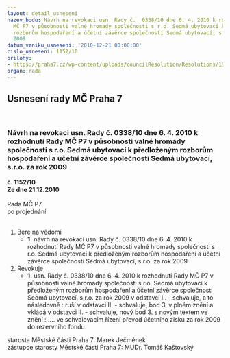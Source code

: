 ```yaml
---
layout: detail_usneseni
nazev_bodu: Návrh na revokaci usn. Rady č.  0338/10 dne 6. 4. 2010 k rozhodnutí Rady
  MČ P7 v působnosti valné hromady společnosti s r.o. Sedmá ubytovací k předloženým
  rozborům hospodaření a účetní závěrce společnosti Sedmá ubytovací, s.r.o. za rok
  2009
datum_vzniku_usneseni: '2010-12-21 00:00:00'
cislo_usneseni: 1152/10
prilohy:
- https://praha7.cz/wp-content/uploads/councilResolution/Resolutions/19761/68-10-0338r.doc
organ: rada
---
```

<div id="ucUsn_pList" class="usn">
	<span><h2>Usnesení rady MČ Praha 7 </h2>
<br></span><div class="standBody">
<span><h3>Návrh na revokaci usn. Rady č.  0338/10 dne 6. 4. 2010 k rozhodnutí Rady MČ P7 v působnosti valné hromady společnosti s r.o. Sedmá ubytovací k předloženým rozborům hospodaření a účetní závěrce společnosti Sedmá ubytovací, s.r.o. za rok 2009</h3></span><div class="center">
		<strong>č. 1152/10</strong><br>
	</div>
<div class="center">
		<strong>Ze dne 21.12.2010</strong><br><br>
	</div>Rada MČ P7<br> po projednání<br><br><ol>
<li>Bere na vědomí<ul><li>
<strong>1.</strong> návrh na revokaci usn. Rady č.  0338/10 dne 6. 4. 2010 k rozhodnutí Rady MČ P7 v působnosti valné hromady společnosti s r.o. Sedmá ubytovací k předloženým rozborům hospodaření a účetní závěrce společnosti Sedmá ubytovací, s.r.o. za rok 2009</li></ul>
</li>
<li>Revokuje<ul><li>
<strong>1.</strong> usn. Rady č.  0338/10 dne 6. 4. 2010.k rozhodnutí Rady MČ P7 v působnosti valné hromady společnosti s r.o. Sedmá ubytovací k předloženým rozborům hospodaření a účetní závěrce společnosti Sedmá ubytovací, s.r.o. za rok 2009 v odstavci  II.  - schvaluje,  a to následovně :                                                                                 ruší v odstavci II.  -  schvaluje, bod 3.  v plném znění                                                                     a vkládá v odstavci II.  -  schvaluje, nový bod 3.  s novým textem ve znění : .... ve schvalovacím řízení  převod účetního zisku za rok 2009 do rezervního fondu</li></ul>
</li>
</ol>starosta Městské části Praha 7: Marek Ječmének<br>zástupce starosty Městské části Praha 7: MUDr. Tomáš Kaštovský 
</div>
</div>